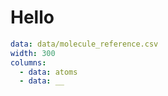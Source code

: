 # Hello

```yaml table
data: data/molecule_reference.csv
width: 300
columns:
  - data: atoms
  - data: __
```